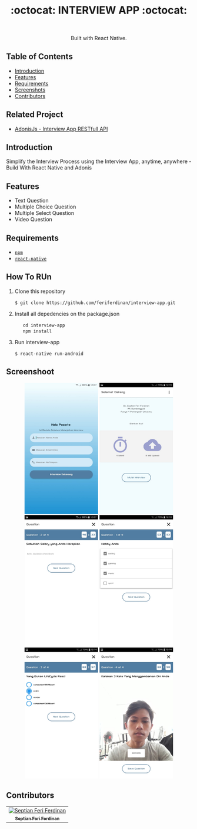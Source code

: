 <h1 align="center">:octocat: INTERVIEW APP :octocat:</h1>

  <p align="center">
  <img  src=""/>
  </p>
  <p align="center">
  Built with React Native.
   </p>

## Table of Contents

- [Introduction](#introduction)
- [Features](#features)
- [Requirements](#requirements)
- [Screenshots](#screenshots)
- [Contributors](#contributors)

## Related Project
* <a href="https://github.com/feriferdinan/interview-api">AdonisJs - Interview App RESTfull API</a>

## Introduction
Simplify the Interview Process using the Interview App, anytime, anywhere - Build With React Native and Adonis

## Features
* Text Question
* Multiple Choice Question
* Multiple Select Question
* Video Question

## Requirements
* [`npm`](https://www.npmjs.com/get-npm)
* [`react-native`](https://facebook.github.io/react-native/)


## How To RUn

1. Clone this repository
   ```
   $ git clone https://github.com/feriferdinan/interview-app.git
   ```
2. Install all depedencies on the package.json
   ```
      cd interview-app
      npm install
   ```
3. Run interview-app
   ```
   $ react-native run-android
   ```

## Screenshoot
<div align="center">
    <img width="200" src="https://github.com/feriferdinan/interview-app/blob/master/src/assets/img/ss/1.jpeg">
    <img width="200" src="https://github.com/feriferdinan/interview-app/blob/master/src/assets/img/ss/2.jpeg">
    <img width="200" src="https://github.com/feriferdinan/interview-app/blob/master/src/assets/img/ss/3.jpeg">
    <img width="200" src="https://github.com/feriferdinan/interview-app/blob/master/src/assets/img/ss/4.jpeg">
    <img width="200" src="https://github.com/feriferdinan/interview-app/blob/master/src/assets/img/ss/5.jpeg">
    <img width="200" src="https://github.com/feriferdinan/interview-app/blob/master/src/assets/img/ss/6.jpeg">
</div>



## Contributors
<center>
  <table>
    <tr>
      <td align="center">
        <a href="https://github.com/feriferdinan">
          <img width="100" src="https://avatars3.githubusercontent.com/u/50045891?s=400&u=55e039c150f132ea27bead66967638737eeaf4b5&v=4" alt="Septian Feri Ferdinan"><br/>
          <sub><b>Septian Feri Ferdinan </b></sub>
        </a>
      </td>
    </tr>
  </table>
</center>
